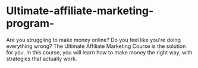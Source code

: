 # Ultimate-affiliate-marketing-program-
Are you struggling to make money online? Do you feel like you're doing everything wrong?  The Ultimate Affiliate Marketing Course is the solution for you. In this course, you will learn how to make money the right way, with strategies that actually work.
